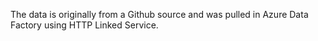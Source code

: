 The data is originally from a Github source and was pulled in Azure Data Factory using HTTP Linked Service.
